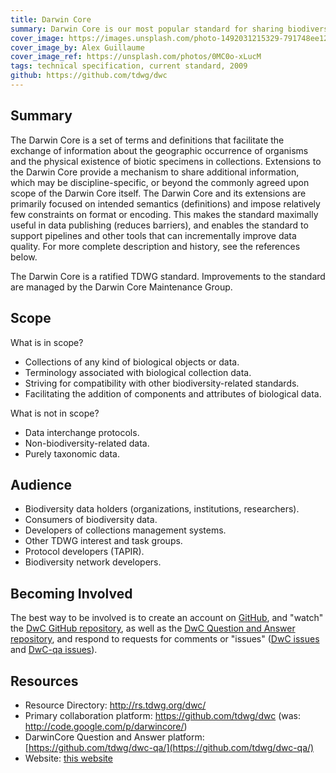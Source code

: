 ```yaml
---
title: Darwin Core
summary: Darwin Core is our most popular standard for sharing biodiversity information.
cover_image: https://images.unsplash.com/photo-1492031215329-791748ee1253
cover_image_by: Alex Guillaume
cover_image_ref: https://unsplash.com/photos/0MC0o-xLucM
tags: technical specification, current standard, 2009
github: https://github.com/tdwg/dwc
---
```


## Summary
The Darwin Core is a set of terms and definitions that facilitate the exchange of information about the geographic occurrence of organisms and the physical existence of biotic specimens in collections. Extensions to the Darwin Core provide a mechanism to share additional information, which may be discipline-specific, or beyond the commonly agreed upon scope of the Darwin Core itself. The Darwin Core and its extensions are primarily focused on intended semantics (definitions) and impose relatively few constraints on format or encoding. This makes the standard maximally useful in data publishing (reduces barriers), and enables the standard to support pipelines and other tools that can incrementally improve data quality. For more complete description and history, see the references below.

The Darwin Core is a ratified TDWG standard. Improvements to the standard are managed by the Darwin Core Maintenance Group.

## Scope

What is in scope?

 - Collections of any kind of biological objects or data.
 - Terminology associated with biological collection data.
 - Striving for compatibility with other biodiversity-related standards.
 - Facilitating the addition of components and attributes of biological data.
 
What is not in scope?

 - Data interchange protocols.
 - Non-biodiversity-related data.
 - Purely taxonomic data.

## Audience

 - Biodiversity data holders (organizations, institutions, researchers).
 - Consumers of biodiversity data.
 - Developers of collections management systems.
 - Other TDWG interest and task groups.
 - Protocol developers (TAPIR).
 - Biodiversity network developers.

## Becoming Involved

The best way to be involved is to create an account on [GitHub](https://github.com), and "watch" the [DwC GitHub repository](https://github.com/tdwg/dwc), as well as the [DwC Question and Answer repository](https://github.com/tdwg/dwc-qa/), and respond to requests for comments or "issues" ([DwC issues](https://github.com/tdwg/dwc/issues) and [DwC-qa issues](https://github.com/tdwg/dwc-qa/issues/)).

## Resources

 - Resource Directory: http://rs.tdwg.org/dwc/
 - Primary collaboration platform: https://github.com/tdwg/dwc (was: http://code.google.com/p/darwincore/) 
 - DarwinCore Question and Answer platform: [https://github.com/tdwg/dwc-qa/](https://github.com/tdwg/dwc-qa/)
 - Website: [this website](https://www.tdwg.org/standards/dwc/)
